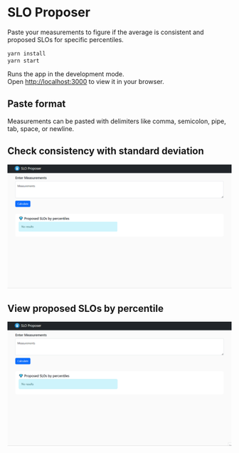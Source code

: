 # SLO Proposer

Paste your measurements to figure if the average is consistent and proposed SLOs for specific percentiles.

```
yarn install
yarn start
```

Runs the app in the development mode.\
Open [http://localhost:3000](http://localhost:3000) to view it in your browser.


## Paste format

Measurements can be pasted with delimiters like comma, semicolon, pipe, tab, space, or newline.

## Check consistency with standard deviation 
![](./slo-proposer-analysis.gif)

## View proposed SLOs by percentile
![](./slo-proposer-analysis-2.gif)
